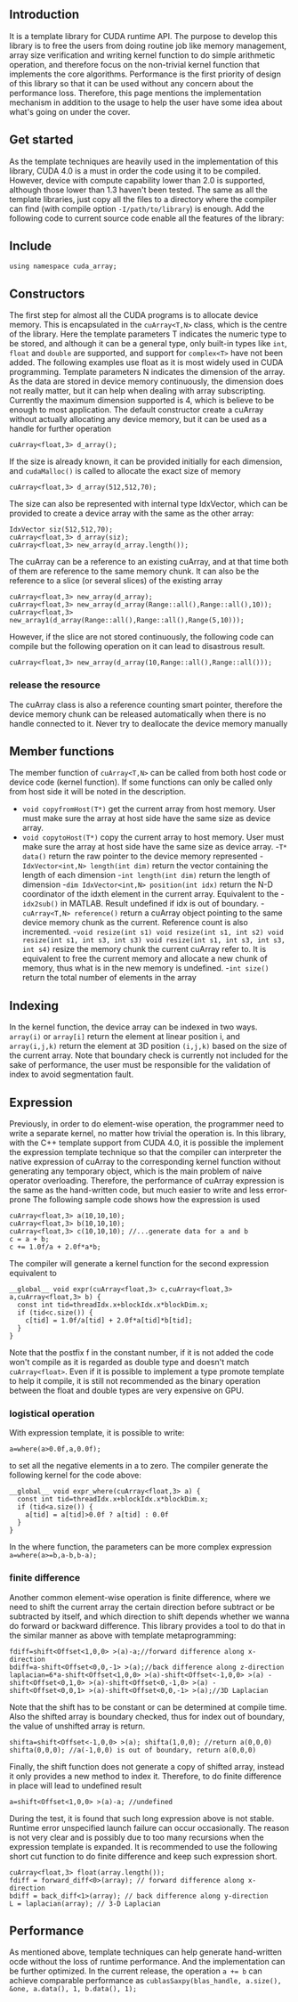 ## Introduction

It is a template library for CUDA runtime API. The purpose to develop this library is to free the users from doing routine job like memory management, array size verification and writing kernel function to do simple arithmetic operation, and therefore focus on the non-trivial kernel function that implements the core algorithms. Performance is the first priority of design of this library so that it can be used without any concern about the performance loss. Therefore, this page mentions the implementation mechanism in addition to the usage to help the user have some idea about what's going on under the cover.

## Get started

As the template techniques are heavily used in the implementation of this library, CUDA 4.0 is a must in order the code using it to be compiled. However, device with compute capability lower than 2.0 is supported, although those lower than 1.3 haven't been tested. The same as all the template libraries, just copy all the files to a directory where the compiler can find (with compile option `-I/path/to/library`) is enough. Add the following code to current source code enable all the features of the library:

## Include
```using namespace cuda_array; ```

## Constructors

The first step for almost all the CUDA programs is to allocate device memory. This is encapsulated in the `cuArray<T,N>` class, which is the centre of the library. Here the template parameters T indicates the numeric type to be stored, and although it can be a general type, only built-in types like `int`, `float` and `double` are supported, and support for `complex<T>` have not been added. The following examples use float as it is most widely used in CUDA programming. Template parameters N indicates the dimension of the array. As the data are stored in device memory continuously, the dimension does not really matter, but it can help when dealing with array subscripting. Currently the maximum dimension supported is 4, which is believe to be enough to most application. The default constructor create a cuArray without actually allocating any device memory, but it can be used as a handle for further operation
```
cuArray<float,3> d_array();
```
If the size is already known, it can be provided initially for each dimension, and `cudaMalloc()` is called to allocate the exact size of memory
```
cuArray<float,3> d_array(512,512,70);
```
The size can also be represented with internal type IdxVector, which can be provided to create a device array with the same as the other array:
```
IdxVector siz(512,512,70); 
cuArray<float,3> d_array(siz); 
cuArray<float,3> new_array(d_array.length());
```
The cuArray can be a reference to an existing cuArray, and at that time both of them are reference to the same memory chunk. It can also be the reference to a slice (or several slices) of the existing array
```
cuArray<float,3> new_array(d_array);
cuArray<float,3> new_array(d_array(Range::all(),Range::all(),10));
cuArray<float,3> new_array1(d_array(Range::all(),Range::all(),Range(5,10)));
```
However, if the slice are not stored continuously, the following code can compile but the following operation on it can lead to disastrous result. 
```
cuArray<float,3> new_array(d_array(10,Range::all(),Range::all()));
```
  
### release the resource

The cuArray class is also a reference counting smart pointer, therefore the device memory chunk can be released automatically when there is no handle connected to it. Never try to deallocate the device memory manually

## Member functions

The member function of `cuArray<T,N>` can be called from both host code or device code (kernel function). If some functions can only be called only from host side it will be noted in the description. 
- `void copyfromHost(T*)` get the current array from host memory. User must make sure the array at host side have the same size as device array. 
- `void copytoHost(T*)` copy the current array to host memory. User must make sure the array at host side have the same size as device array. 
-`T* data()` return the raw pointer to the device memory represented 
-`IdxVector<int,N> length(int dim)` return the vector containing the length of each dimension 
-`int length(int dim)` return the length of dimension 
-`dim IdxVector<int,N> position(int idx)` return the N-D coordinator of the idxth element in the current array. Equivalent to the -`idx2sub()` in MATLAB. Result undefined if idx is out of boundary. 
-`cuArray<T,N> reference()` return a cuArray object pointing to the same device memory chunk as the current. Reference count is also incremented. 
-`void resize(int s1) void resize(int s1, int s2) void resize(int s1, int s3, int s3) void resize(int s1, int s3, int s3, int s4)` resize the memory chunk the current cuArray refer to. It is equivalent to free the current memory and allocate a new chunk of memory, thus what is in the new memory is undefined. 
-`int size()` return the total number of elements in the array

## Indexing

In the kernel function, the device array can be indexed in two ways. `array(i)` or `array[i]` return the element at linear position i, and `array(i,j,k)` return the element at 3D position `(i,j,k)` based on the size of the current array. Note that boundary check is currently not included for the sake of performance, the user must be responsible for the validation of index to avoid segmentation fault.

## Expression

Previously, in order to do element-wise operation, the programmer need to write a separate kernel, no matter how trivial the operation is. In this library, with the C++ template support from CUDA 4.0, it is possible the implement the expression template technique so that the compiler can interpreter the native expression of cuArray to the corresponding kernel function without generating any temporary object, which is the main problem of naive operator overloading. Therefore, the performance of cuArray expression is the same as the hand-written code, but much easier to write and less error-prone The following sample code shows how the expression is used 
```
cuArray<float,3> a(10,10,10);
cuArray<float,3> b(10,10,10); 
cuArray<float,3> c(10,10,10); //...generate data for a and b 
c = a + b; 
c += 1.0f/a + 2.0f*a*b;
```
The compiler will generate a kernel function for the second expression equivalent to 
```
__global__ void expr(cuArray<float,3> c,cuArray<float,3> a,cuArray<float,3> b) { 
  const int tid=threadIdx.x+blockIdx.x*blockDim.x; 
  if (tid<c.size()) { 
    c[tid] = 1.0f/a[tid] + 2.0f*a[tid]*b[tid]; 
  } 
}
```
Note that the postfix f in the constant number, if it is not added the code won't compile as it is regarded as double type and doesn't match `cuArray<float>`. Even if it is possible to implement a type promote template to help it compile, it is still not recommended as the binary operation between the float and double types are very expensive on GPU.
  
### logistical operation

With expression template, it is possible to write: 
```
a=where(a>0.0f,a,0.0f); 
```
to set all the negative elements in a to zero. The compiler generate the following kernel for the code above: 
```
__global__ void expr_where(cuArray<float,3> a) { 
  const int tid=threadIdx.x+blockIdx.x*blockDim.x; 
  if (tid<a.size()) { 
    a[tid] = a[tid]>0.0f ? a[tid] : 0.0f 
  } 
}
```
In the where function, the parameters can be more complex expression `a=where(a>=b,a-b,b-a);`

### finite difference

Another common element-wise operation is finite difference, where we need to shift the current array the certain direction before subtract or be subtracted by itself, and which direction to shift depends whether we wanna do forward or backward difference. This library provides a tool to do that in the similar manner as above with template metaprogramming:
```
fdiff=shift<Offset<1,0,0> >(a)-a;//forward difference along x-direction 
bdiff=a-shift<Offset<0,0,-1> >(a);//back difference along z-direction 
laplacian=6*a-shift<Offset<1,0,0> >(a)-shift<Offset<-1,0,0> >(a) -shift<Offset<0,1,0> >(a)-shift<Offset<0,-1,0> >(a) -shift<Offset<0,0,1> >(a)-shift<Offset<0,0,-1> >(a);//3D Laplacian
```
Note that the shift has to be constant or can be determined at compile time. Also the shifted array is boundary checked, thus for index out of boundary, the value of unshifted array is return.
```
shifta=shift<Offset<-1,0,0> >(a); shifta(1,0,0); //return a(0,0,0)
shifta(0,0,0); //a(-1,0,0) is out of boundary, return a(0,0,0)
```
Finally, the shift function does not generate a copy of shifted array, instead it only provides a new method to index it. Therefore, to do finite difference in place will lead to undefined result 
```
a=shift<Offset<1,0,0> >(a)-a; //undefined 
```
During the test, it is found that such long expression above is not stable. Runtime error unspecified launch failure can occur occasionally. The reason is not very clear and is possibly due to too many recursions when the expression template is expanded. It is recommended to use the following short cut function to do finite difference and keep such expression short.
```
cuArray<float,3> float(array.length()); 
fdiff = forward_diff<0>(array); // forward difference along x-direction 
bdiff = back_diff<1>(array); // back difference along y-direction 
L = laplacian(array); // 3-D Laplacian
```
## Performance

As mentioned above, template techniques can help generate hand-written ocde without the loss of runtime performance. And the implementation can be further optimized. In the current release, the operation `a += b` can achieve comparable performance as `cublasSaxpy(blas_handle, a.size(), &one, a.data(), 1, b.data(), 1);`
